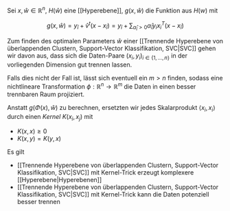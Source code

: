 Sei $x, \hat{w} \in \mathbb{R}^n$, $H(\hat{w})$ eine [[Hyperebene]], $g(x, \hat{w})$ die Funktion aus $H(w)$ mit

$$
	g(x, \hat{w}) = y_\hat{i} + \hat{v}^t(x - x_\hat{i}) = y_\hat{i} + \sum_{\hat{\alpha}_\hat{i} \gt 0} \hat{\alpha}_\hat{i}y_ix_i^T(x - x_\hat{i})
$$

Zum finden des optimalen Parameters $\hat{w}$ einer [[Trennende Hyperebene von überlappenden Clustern, Support-Vector Klassifikation, SVC|SVC]] gehen wir davon aus, dass sich die Daten-Paare $(x_i, y_i)_{i \in \{ 1, \dots, n \}}$ in der vorliegenden Dimension gut trennen lassen.

Falls dies nicht der Fall ist, lässt sich eventuell ein $m \gt n$ finden, sodass eine nichtlineare Transformation $\phi : \mathbb{R}^n \to \mathbb{R}^m$ die Daten in einen besser trennbaren Raum projiziert.

Anstatt $g(\Phi(x), \hat{w})$ zu berechnen, ersetzten wir jedes Skalarprodukt $\langle x_i, x_i \rangle$ durch einen *Kernel* $K(x_i, x_j)$ mit
- $K(x, x) \ge 0$
- $K(x, y) = K(y, x)$

Es gilt
- [[Trennende Hyperebene von überlappenden Clustern, Support-Vector Klassifikation, SVC|SVC]] mit Kernel-Trick erzeugt komplexere [[Hyperebene|Hyperebenen]]
- [[Trennende Hyperebene von überlappenden Clustern, Support-Vector Klassifikation, SVC|SVC]] mit Kernel-Trick kann die Daten potenziell besser trennen